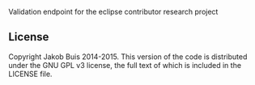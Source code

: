 Validation endpoint for the eclipse contributor research project

## License
Copyright Jakob Buis 2014-2015. This version of the code is distributed under the GNU GPL v3 license, the full text of which is included in the LICENSE file.
